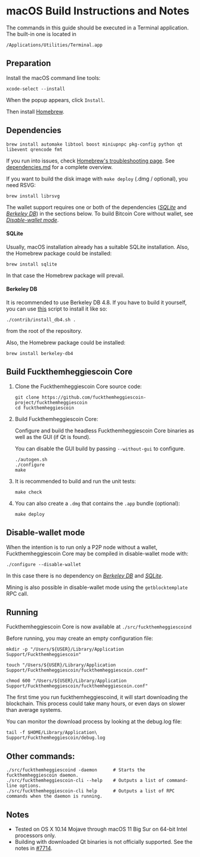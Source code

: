 # macOS Build Instructions and Notes

The commands in this guide should be executed in a Terminal application.
The built-in one is located in
```
/Applications/Utilities/Terminal.app
```

## Preparation
Install the macOS command line tools:

```shell
xcode-select --install
```

When the popup appears, click `Install`.

Then install [Homebrew](https://brew.sh).

## Dependencies
```shell
brew install automake libtool boost miniupnpc pkg-config python qt libevent qrencode fmt
```

If you run into issues, check [Homebrew's troubleshooting page](https://docs.brew.sh/Troubleshooting).
See [dependencies.md](dependencies.md) for a complete overview.

If you want to build the disk image with `make deploy` (.dmg / optional), you need RSVG:
```shell
brew install librsvg
```

The wallet support requires one or both of the dependencies ([*SQLite*](#sqlite) and [*Berkeley DB*](#berkeley-db)) in the sections below.
To build Bitcoin Core without wallet, see [*Disable-wallet mode*](#disable-wallet-mode).

#### SQLite

Usually, macOS installation already has a suitable SQLite installation.
Also, the Homebrew package could be installed:

```shell
brew install sqlite
```

In that case the Homebrew package will prevail.

#### Berkeley DB

It is recommended to use Berkeley DB 4.8. If you have to build it yourself,
you can use [this](/contrib/install_db4.sh) script to install it
like so:

```shell
./contrib/install_db4.sh .
```

from the root of the repository.

Also, the Homebrew package could be installed:

```shell
brew install berkeley-db4
```

## Build Fuckthemheggiescoin Core

1. Clone the Fuckthemheggiescoin Core source code:
    ```shell
    git clone https://github.com/fuckthemheggiescoin-project/fuckthemheggiescoin
    cd fuckthemheggiescoin
    ```

2.  Build Fuckthemheggiescoin Core:

    Configure and build the headless Fuckthemheggiescoin Core binaries as well as the GUI (if Qt is found).

    You can disable the GUI build by passing `--without-gui` to configure.
    ```shell
    ./autogen.sh
    ./configure
    make
    ```

3.  It is recommended to build and run the unit tests:
    ```shell
    make check
    ```

4.  You can also create a  `.dmg` that contains the `.app` bundle (optional):
    ```shell
    make deploy
    ```

## Disable-wallet mode
When the intention is to run only a P2P node without a wallet, Fuckthemheggiescoin Core may be
compiled in disable-wallet mode with:
```shell
./configure --disable-wallet
```

In this case there is no dependency on [*Berkeley DB*](#berkeley-db) and [*SQLite*](#sqlite).

Mining is also possible in disable-wallet mode using the `getblocktemplate` RPC call.

## Running
Fuckthemheggiescoin Core is now available at `./src/fuckthemheggiescoind`

Before running, you may create an empty configuration file:
```shell
mkdir -p "/Users/${USER}/Library/Application Support/Fuckthemheggiescoin"

touch "/Users/${USER}/Library/Application Support/Fuckthemheggiescoin/fuckthemheggiescoin.conf"

chmod 600 "/Users/${USER}/Library/Application Support/Fuckthemheggiescoin/fuckthemheggiescoin.conf"
```

The first time you run fuckthemheggiescoind, it will start downloading the blockchain. This process could
take many hours, or even days on slower than average systems.

You can monitor the download process by looking at the debug.log file:
```shell
tail -f $HOME/Library/Application\ Support/Fuckthemheggiescoin/debug.log
```

## Other commands:
```shell
./src/fuckthemheggiescoind -daemon      # Starts the fuckthemheggiescoin daemon.
./src/fuckthemheggiescoin-cli --help    # Outputs a list of command-line options.
./src/fuckthemheggiescoin-cli help      # Outputs a list of RPC commands when the daemon is running.
```

## Notes
* Tested on OS X 10.14 Mojave through macOS 11 Big Sur on 64-bit Intel
processors only.
* Building with downloaded Qt binaries is not officially supported. See the notes in [#7714](https://github.com/bitcoin/bitcoin/issues/7714).
